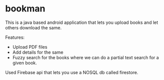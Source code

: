 # bookman

This is a java based android application that lets you upload books and let others download the same.

Features:
- Upload PDF files
- Add details for the same
- Fuzzy search for the books where we can do a partial text search for a given book.

Used Firebase api that lets you use a NOSQL db called firestore.
